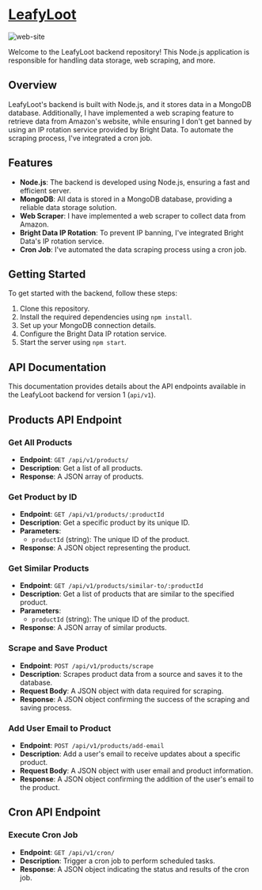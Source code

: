 # [LeafyLoot](https://leafyloot.netlify.com)

![web-site](https://i.imgur.com/YvT9XxM.png)

Welcome to the LeafyLoot backend repository! This Node.js application is responsible for handling data storage, web scraping, and more.

## Overview

LeafyLoot's backend is built with Node.js, and it stores data in a MongoDB database. Additionally, I have implemented a web scraping feature to retrieve data from Amazon's website, while ensuring I don't get banned by using an IP rotation service provided by Bright Data. To automate the scraping process, I've integrated a cron job.

## Features

- **Node.js**: The backend is developed using Node.js, ensuring a fast and efficient server.
- **MongoDB**: All data is stored in a MongoDB database, providing a reliable data storage solution.
- **Web Scraper**: I have implemented a web scraper to collect data from Amazon.
- **Bright Data IP Rotation**: To prevent IP banning, I've integrated Bright Data's IP rotation service.
- **Cron Job**: I've automated the data scraping process using a cron job.

## Getting Started

To get started with the backend, follow these steps:

1. Clone this repository.
2. Install the required dependencies using `npm install`.
3. Set up your MongoDB connection details.
4. Configure the Bright Data IP rotation service.
5. Start the server using `npm start`.

## API Documentation

This documentation provides details about the API endpoints available in the LeafyLoot backend for version 1 (`api/v1`).

## Products API Endpoint

### Get All Products

- **Endpoint**: `GET /api/v1/products/`
- **Description**: Get a list of all products.
- **Response**: A JSON array of products.

### Get Product by ID

- **Endpoint**: `GET /api/v1/products/:productId`
- **Description**: Get a specific product by its unique ID.
- **Parameters**:
  - `productId` (string): The unique ID of the product.
- **Response**: A JSON object representing the product.

### Get Similar Products

- **Endpoint**: `GET /api/v1/products/similar-to/:productId`
- **Description**: Get a list of products that are similar to the specified product.
- **Parameters**:
  - `productId` (string): The unique ID of the product.
- **Response**: A JSON array of similar products.

### Scrape and Save Product

- **Endpoint**: `POST /api/v1/products/scrape`
- **Description**: Scrapes product data from a source and saves it to the database.
- **Request Body**: A JSON object with data required for scraping.
- **Response**: A JSON object confirming the success of the scraping and saving process.

### Add User Email to Product

- **Endpoint**: `POST /api/v1/products/add-email`
- **Description**: Add a user's email to receive updates about a specific product.
- **Request Body**: A JSON object with user email and product information.
- **Response**: A JSON object confirming the addition of the user's email to the product.

## Cron API Endpoint

### Execute Cron Job

- **Endpoint**: `GET /api/v1/cron/`
- **Description**: Trigger a cron job to perform scheduled tasks.
- **Response**: A JSON object indicating the status and results of the cron job.
